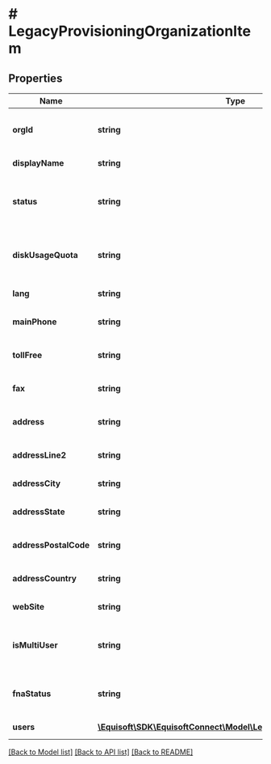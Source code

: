 # # LegacyProvisioningOrganizationItem

## Properties

Name | Type | Description | Notes
------------ | ------------- | ------------- | -------------
**orgId** | **string** | Unique identifier for the organization. | [optional]
**displayName** | **string** | Organization name. | [optional]
**status** | **string** | Organization status. In creation, Active, Maintenance. | [optional]
**diskUsageQuota** | **string** | Organization disk usage quota. Deprecated. Always empty. | [optional]
**lang** | **string** | Default language. | [optional]
**mainPhone** | **string** | Organization main phone number. | [optional]
**tollFree** | **string** | Organization tollFree phone number. | [optional]
**fax** | **string** | Organization fax phone number. | [optional]
**address** | **string** | Organization address first line. | [optional]
**addressLine2** | **string** | Organization address second line. | [optional]
**addressCity** | **string** | Organization address city. | [optional]
**addressState** | **string** | Organization address state/province. | [optional]
**addressPostalCode** | **string** | Organization address postal code. | [optional]
**addressCountry** | **string** | Organization address country. | [optional]
**webSite** | **string** | Organization website url. | [optional]
**isMultiUser** | **string** | Is the organization in single user mode or multi user mode. | [optional]
**fnaStatus** | **string** | Is FNA enabled for the organization. | [optional]
**users** | [**\Equisoft\SDK\EquisoftConnect\Model\LegacyProvisioningUserItem[]**](LegacyProvisioningUserItem.md) | Organization users. | [optional]

[[Back to Model list]](../../README.md#models) [[Back to API list]](../../README.md#endpoints) [[Back to README]](../../README.md)
